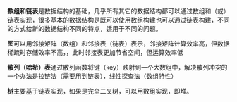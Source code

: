 **数组和链表**是数据结构的基础，几乎所有其它的数据结构都可以通过数组和（或）链表实现，很多基本的数据结构是既可以使用数组构建也可以通过链表构建，不同的方式给新的数据结构不同的特点，适用于不同的问题。

**图**可以用邻接矩阵（数组）和邻接表（链表）表示，邻接矩阵计算效率高，但数据稀疏时存储效率不高，，此时邻接表更加节省空间，但运算效率低

**散列（哈希）表**通过散列函数将键（key）映射到一个大数组中，解决散列冲突的一个办法是拉链法（需要用到链表），线性探查法（数组特性）

**树**主要基于链表实现，如果是完全二叉树，可以用数组实现，即堆。

